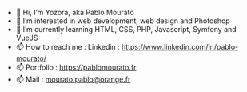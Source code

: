 - 👋 Hi, I’m Yozora, aka Pablo Mourato
- 👀 I’m interested in web development, web design and Photoshop
- 🌱 I’m currently learning HTML, CSS, PHP, Javascript, Symfony and VueJS
- 📫 How to reach me : Linkedin : https://www.linkedin.com/in/pablo-mourato/
- 📫                   Portfolio : https://pablomourato.fr
- 📫                   Mail : mourato.pablo@orange.fr

<!---
Yozora0/Yozora0 is a ✨ special ✨ repository because its `README.md` (this file) appears on your GitHub profile.
You can click the Preview link to take a look at your changes.
--->
